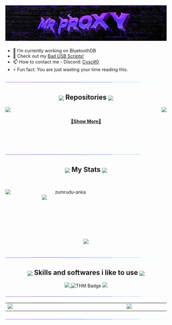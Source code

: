 <h2 align="center"> <img src="https://github.com/Mr-Proxy-source/Mr-Proxy-source/blob/main/img/main.jpg"> </h2>

- 🔭 I’m currently working on BluetoothDB
- 📖 Check out my [Bad USB Scripts!](https://github.com/Mr-Proxy-source/BadUSB-Payloads)
- 📫 How to contact me - Discord: [Cysc#0](https://discord.gg/mrtools)
- ⚡ Fun fact: You are just wasting your time reading this.

<div align=center><img src="https://github.com/Mr-Proxy-source/Mr-Proxy-source/blob/main/img/purple_line.gif"></div>
<h2 align="center"><picture> <img align=center src="https://cdn3.emoji.gg/emojis/4063-na-rocket.png" width = 35px>  </picture>  Repositories <picture> <img align=center src="https://cdn3.emoji.gg/emojis/4063-na-rocket.png" width = 35px>  </picture></h2>
<div width="100%" align="center">      

  <a align="right" href="https://github.com/Mr-Proxy-source/BLE-DB" title="BLE-DB"><img align="right" height="102" src="https://github-readme-stats.anuraghazra1.vercel.app/api/pin/?username=Mr-Proxy-Source&repo=BLE-DB&theme=midnight-purple"></a>

  <a align="left" href="https://github.com/Mr-Proxy-source/BadUSB-Payloads" title="BadUSB-Payloads"><img align="left" height="102" src="https://github-readme-stats.anuraghazra1.vercel.app/api/pin/?username=Mr-Proxy-Source&repo=BadUSB-Payloads&theme=midnight-purple"></a>

<br>
  <h4 align="center">
    <a href="https://github.com/Mr-Proxy-source?tab=repositories" title="Show Repositories">🔎Show More🔎</a>
  </h4>

</div>

<br><br><br>
<!-- CONTACT --> 

<div align=center><img src="https://github.com/Mr-Proxy-source/Mr-Proxy-source/blob/main/img/purple_line.gif"></div>

<h2 align="center"><picture> <img align=center src="https://github.com/7oSkaaa/7oSkaaa/blob/main/Images/Statistics.gif?raw=true" width = 35px>  </picture>  My Stats <picture> <img align=center src="https://github.com/7oSkaaa/7oSkaaa/blob/main/Images/Statistics.gif?raw=true" width = 35px>  </picture> </h2>
<br>
<p align=center>
  <div align=center>
    <a href="https://github.com/denvercoder1/github-readme-streak-stats" title="Go to Source">
      <img align="left" width=390 src="https://github-readme-stats.vercel.app/api?username=Mr-Proxy-Source&theme=midnight-purple" alt="zumrudu-anka" />
    </a>
    <a href="https://github.com/anuraghazra/github-readme-stats" title="Go to Source">
      <img align="right" width=390 src="https://github-readme-streak-stats.herokuapp.com/?user=Mr-Proxy-Source&theme=midnight-purple" />
    </a>
  </div>
  <br><br><br><br><br><br><br><br><br>
  <div align=center>
    <a href="https://github.com/anuraghazra/github-readme-stats">
      <img width=325 align="center" src="https://github-readme-stats.vercel.app/api/top-langs/?username=Mr-Proxy-Source&theme=midnight-purple&size_weight=0.4&count_weight=0.5&hide=css" />
    </a>
  </div>
  <br>
</p>

<div align=center><img src="https://github.com/Mr-Proxy-source/Mr-Proxy-source/blob/main/img/purple_line.gif"></div>
<h2 align="center"> <picture> <img align=center src="https://cdn3.emoji.gg/emojis/4606-shiny-purple-earlydev.png" width = 35px>  </picture> Skills and softwares i like to use <picture> <img align=center src="https://cdn3.emoji.gg/emojis/4606-shiny-purple-earlydev.png" width = 35px>  </picture> </h2>

<p align="center">
  <a href="https://mrsec.bio">
    <img src="https://skillicons.dev/icons?i=powershell,bash,linux,visualstudio,py,lua,cs,cpp,html,css,js,discord,ps,ae,pr" />
  </a>
      <img src="https://tryhackme-badges.s3.amazonaws.com/mrproxy.png" alt="THM Badge" />
      <img src="https://discord.c99.nl/widget/theme-4/859735535916417024.png" width = 300px>
</p>
<div align=center><img src="https://github.com/Mr-Proxy-source/Mr-Proxy-source/blob/main/img/purple_line.gif"></div>
<div align=Center>
<table>
    <td align="Left" width="700">
      <a href="https://mrsec.bio/cysc">
        <img src="https://metrics.lecoq.io/Mr-Proxy-Source">
      </a>
      <br>
    </td>
    <td align="Center" width="600">
      <a href="https://mrsec.bio/cysc">
        <img src = "https://github.com/Mr-Proxy-source/Mr-Proxy-source/blob/main/img/h1tl4.gif" width = 350px>
      </a>
      <br>
    </td>
</table>
</div>
<div align=center><img src="https://github.com/Mr-Proxy-source/Mr-Proxy-source/blob/main/img/purple_line.gif"></div>
